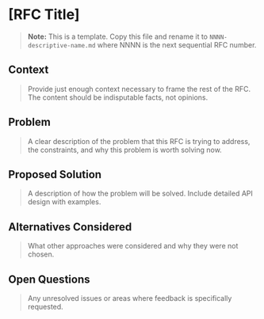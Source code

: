 # [RFC Title]

> **Note:** This is a template. Copy this file and rename it to `NNNN-descriptive-name.md` where NNNN is the next sequential RFC number.

## Context

> Provide just enough context necessary to frame the rest of the RFC. The content should be indisputable facts, not opinions.

## Problem

> A clear description of the problem that this RFC is trying to address, the constraints, and why this problem is worth solving now.

## Proposed Solution

> A description of how the problem will be solved. Include detailed API design with examples.

## Alternatives Considered

> What other approaches were considered and why they were not chosen.

## Open Questions

> Any unresolved issues or areas where feedback is specifically requested.
